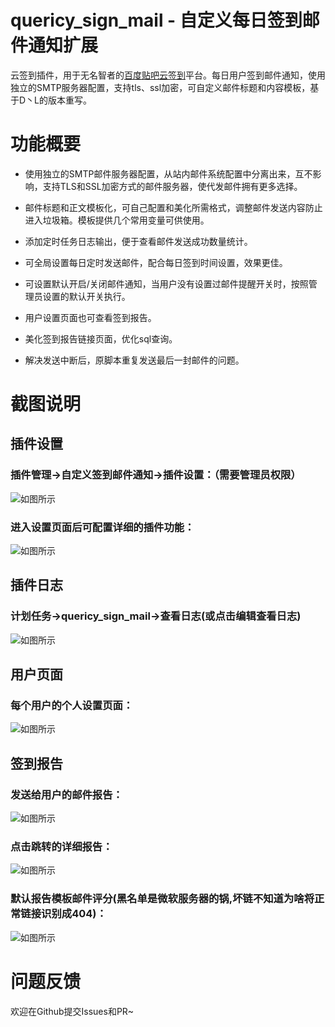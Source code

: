 # quericy_sign_mail - 自定义每日签到邮件通知扩展
云签到插件，用于无名智者的[百度贴吧云签到](https://github.com/MoeNetwork/Tieba-Cloud-Sign)平台。每日用户签到邮件通知，使用独立的SMTP服务器配置，支持tls、ssl加密，可自定义邮件标题和内容模板，基于D丶L的版本重写。

功能概要
===
+ 使用独立的SMTP邮件服务器配置，从站内邮件系统配置中分离出来，互不影响，支持TLS和SSL加密方式的邮件服务器，使代发邮件拥有更多选择。

+ 邮件标题和正文模板化，可自己配置和美化所需格式，调整邮件发送内容防止进入垃圾箱。模板提供几个常用变量可供使用。

+ 添加定时任务日志输出，便于查看邮件发送成功数量统计。

+ 可全局设置每日定时发送邮件，配合每日签到时间设置，效果更佳。

+ 可设置默认开启/关闭邮件通知，当用户没有设置过邮件提醒开关时，按照管理员设置的默认开关执行。

+ 用户设置页面也可查看签到报告。

+ 美化签到报告链接页面，优化sql查询。

+ 解决发送中断后，原脚本重复发送最后一封邮件的问题。

截图说明
===

## 插件设置

### 插件管理->自定义签到邮件通知->插件设置：（需要管理员权限）
![如图所示](https://i.imgur.com/duyzD5y.png)

### 进入设置页面后可配置详细的插件功能：
![如图所示](https://i.imgur.com/8WxEs70.png)

## 插件日志

### 计划任务->quericy_sign_mail->查看日志(或点击编辑查看日志)
![如图所示](https://i.imgur.com/kRxWsBS.png)

## 用户页面

### 每个用户的个人设置页面：
![如图所示](https://i.imgur.com/CksC6gh.png)

## 签到报告

### 发送给用户的邮件报告：
![如图所示](https://i.imgur.com/AzpaLSd.png)

### 点击跳转的详细报告：
![如图所示](https://i.imgur.com/1Dsuslq.png)

### 默认报告模板邮件评分(黑名单是微软服务器的锅,坏链不知道为啥将正常链接识别成404)：
![如图所示](https://i.imgur.com/fBcpDUo.png)

问题反馈
===

欢迎在Github提交Issues和PR~
